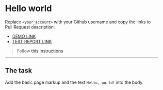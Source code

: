 # Hello world
Replace `<your_account>` with your Github username and copy the links to Pull Request description:
- [DEMO LINK](https://vallerii.github.io/layout_hello-world/)
- [TEST REPORT LINK](https://vallerii.github.io/layout_hello-world/report/html_report/)

> Follow [this instructions](https://mate-academy.github.io/layout_task-guideline/#how-to-solve-the-layout-tasks-on-github)
___

## The task 
Add the basic page markup and the text `Hello, world!` into the body.
